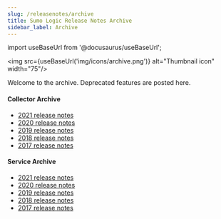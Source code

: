 ```yaml
---
slug: /releasenotes/archive
title: Sumo Logic Release Notes Archive
sidebar_label: Archive
---
```


import useBaseUrl from '@docusaurus/useBaseUrl';

<img src={useBaseUrl('img/icons/archive.png')} alt="Thumbnail icon" width="75"/>

Welcome to the archive. Deprecated features are posted here.

<div className="box-wrapper" markdown="1">
<div className="box box1 card">
  <div className="container">
  <h4>Collector Archive</h4>
  <ul>
  <li><a href="/docs/releasenotes/archive/collector/year2021">2021 release notes</a></li>
  <li><a href="/docs/releasenotes/archive/collector/year2020">2020 release notes</a></li>
  <li><a href="/docs/releasenotes/archive/collector/year2019">2019 release notes</a></li>
  <li><a href="/docs/releasenotes/archive/collector/year2018">2018 release notes</a></li>
  <li><a href="/docs/releasenotes/archive/collector/year2017">2017 release notes</a></li>
  </ul>
  </div>
</div>
<div className="box box2 card">
  <div className="container">
  <h4>Service Archive</h4>
  <ul>
  <li><a href="/docs/releasenotes/archive/service/year2021">2021 release notes</a></li>
  <li><a href="/docs/releasenotes/archive/service/year2020">2020 release notes</a></li>
  <li><a href="/docs/releasenotes/archive/service/year2019">2019 release notes</a></li>
  <li><a href="/docs/releasenotes/archive/service/year2018">2018 release notes</a></li>
  <li><a href="/docs/releasenotes/archive/service/year2017">2017 release notes</a></li>
  </ul>
  </div>
</div>
</div>
